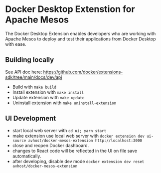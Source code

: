 # Docker Desktop Extenstion for Apache Mesos

The Docker Desktop Extension enables developers who are working with Apache Mesos to deploy and test their 
applications from Docker Desktop with ease.

## Building locally

See API doc here: https://github.com/docker/extensions-sdk/tree/main/docs/dev/api

- Build with `make build`
- Install extension with `make install`
- Update extension with `make update`
- Uninstall extension with `make uninstall-extension`

## UI Development

- start local web server with `cd ui; yarn start`
- make extension use local web server with `docker extension dev ui-source avhost/docker-mesos-extension http://localhost:3000`
- close and reopen Docker dashboard.
- changes to React code will be reflected in the UI on file save automatically.
- after developing, disable dev mode `docker extension dev reset avhost/docker-mesos-extension`
